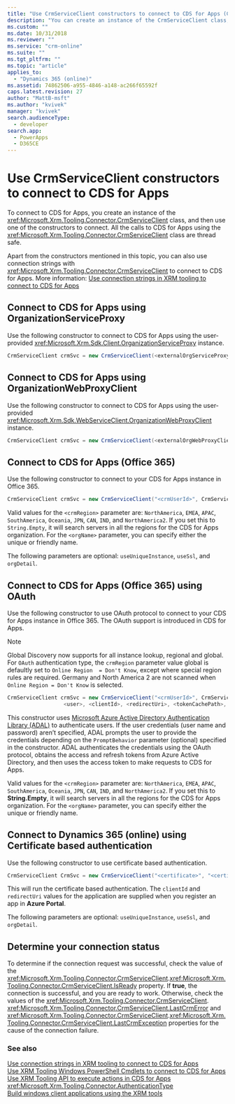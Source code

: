 ```yaml
---
title: "Use CrmServiceClient constructors to connect to CDS for Apps (Common Data Service for Apps)| Microsoft Docs"
description: "You can create an instance of the CrmServiceClient class, and then use one of the constructors to connect to Common Data Service for Apps"
ms.custom: ""
ms.date: 10/31/2018
ms.reviewer: ""
ms.service: "crm-online"
ms.suite: ""
ms.tgt_pltfrm: ""
ms.topic: "article"
applies_to: 
  - "Dynamics 365 (online)"
ms.assetid: 74862506-a955-4846-a148-ac266f65592f
caps.latest.revision: 27
author: "MattB-msft"
ms.author: "kvivek"
manager: "kvivek"
search.audienceType: 
  - developer
search.app: 
  - PowerApps
  - D365CE
---
```

# Use CrmServiceClient constructors to connect to CDS for Apps

To connect to CDS for Apps, you create an instance of the <xref:Microsoft.Xrm.Tooling.Connector.CrmServiceClient> class, and then use one of the constructors to connect. All the calls to CDS for Apps using the <xref:Microsoft.Xrm.Tooling.Connector.CrmServiceClient> class are thread safe.  
  
Apart from the constructors mentioned in this topic, you can also use connection strings with <xref:Microsoft.Xrm.Tooling.Connector.CrmServiceClient> to connect to CDS for Apps. More information: [Use connection strings in XRM tooling to connect to CDS for Apps](use-connection-strings-xrm-tooling-connect.md)  
  
<a name="orgServiceproxy"></a>

## Connect to CDS for Apps using OrganizationServiceProxy

 Use the following constructor to connect to CDS for Apps using the user-provided <xref:Microsoft.Xrm.Sdk.Client.OrganizationServiceProxy> instance.  
  
```csharp
CrmServiceClient crmSvc = new CrmServiceClient(<externalOrgServiceProxy>);  
```  
  
<a name="orgWebProxyClient"></a>

## Connect to CDS for Apps using OrganizationWebProxyClient

 Use the following constructor to connect to CDS for Apps using the user-provided <xref:Microsoft.Xrm.Sdk.WebServiceClient.OrganizationWebProxyClient> instance.  
  
```csharp
CrmServiceClient crmSvc = new CrmServiceClient(<externalOrgWebProxyClient>);  
```  
  
<a name="Office365"></a>

## Connect to CDS for Apps (Office 365)

 Use the following constructor to connect to your CDS for Apps instance in Office 365.  
  
```csharp  
CrmServiceClient crmSvc = new CrmServiceClient("<crmUserId>", CrmServiceClient.MakeSecureString("<crmPassword>"), "<crmRegion>", "<orgName>", useUniqueInstance:false, useSsl:false, <orgDetail>, isOffice365:false);  
```  
  
 Valid values for the `<crmRegion>` parameter are:  `NorthAmerica`, `EMEA`, `APAC`, `SouthAmerica`,  `Oceania`, `JPN`, `CAN`, `IND`, and `NorthAmerica2`. If you set this to `String.Empty`, it will search servers in all the regions for the CDS for Apps organization. For the `<orgName>` parameter, you can specify either the unique or friendly name.  
  
 The following parameters are optional:  `useUniqueInstance`, `useSsl`, and `orgDetail`.  
  
<a name="Office365oAuth"></a>

## Connect to CDS for Apps (Office 365) using OAuth
 
 Use the following constructor to use OAuth protocol to connect to your CDS for Apps instance in Office 365. The OAuth support is introduced in CDS for Apps.  
  
> [!NOTE]
>  Global Discovery now supports for all instance lookup, regional and global. For `OAuth` authentication type, the `crmRegion` parameter value global is defaultly set to `Online Region  = Don't Know`, except where special region rules are required. 
>  Germany and North America 2 are not scanned when `Online Region = Don't Know` is selected.

```csharp  
CrmServiceClient crmSvc = new CrmServiceClient("<crmUserId>", CrmServiceClient.MakeSecureString("<crmPassword>"), "<crmRegion>", "<orgName>", useUniqueInstance:false, <orgDetail>,  
                  <user>, <clientId>, <redirectUri>, <tokenCachePath>, <externalOrgWebProxyClient>, PromptBehavior.Auto);  
```  
  
 This constructor uses [Microsoft Azure Active Directory Authentication Library (ADAL)](/azure/active-directory/develop/active-directory-authentication-libraries) to authenticate users. If the user credentials (user name and password) aren’t specified, ADAL prompts the user to provide the credentials depending on the `PromptBehavior` parameter (optional) specified in the constructor. ADAL authenticates the credentials using the OAuth protocol, obtains the access and refresh tokens from Azure Active Directory, and then uses the access token to make requests to CDS for Apps.  
  
 Valid values for the `<crmRegion>` parameter are: `NorthAmerica`, `EMEA`, `APAC`, `SouthAmerica`, `Oceania`, `JPN`, `CAN`, `IND`, and `NorthAmerica2`. If you set this to **String.Empty**, it will search servers in all the regions for the CDS for Apps organization. For the `<orgName>` parameter, you can specify either the unique or friendly name.  
  
<!-- No on-premises or IFD enabled for this version yet
<a name="ActiveDirectory"></a>

## Connect to CDS for Apps on-premises (Active Directory)

Use the following constructor to connect to an on-premises instance with Active Directory authentication.  
  
```csharp  
CrmServiceClient crmSvc = new CrmServiceClient(new System.Net.NetworkCredential("<credential>"), authType, "<hostName>", "<port>", "<orgName>", useUniqueInstance:false, useSsl:false, <orgDetail>);  
  
```  
  
 This will run an Active Directory authentication based on the specified domain. For the `<hostName>` parameter, specify the host name of your CDS for Apps server, for example: `cdstest`. For the `<orgName>` parameter, you can specify either the unique or friendly name.  
The following parameters are optional: `useUniqueInstance`, `useSsl`, and `orgDetail`.  
  
<a name="IFD"></a> 
  
## Connect to CDS for Apps Internet-facing deployment (IFD) 
 
 Use the following constructor to connect to a CDS for Apps IFD instance.  
  
```csharp
CrmServiceClient crmSvc = new CrmServiceClient(new System.Net.NetworkCredential("<credential>"), authType, "<hostName>", "<port>", "<orgName>", useUniqueInstance:false, useSsl:false, <orgDetail>);  
  
```  
  
 This will run a claims-based authentication based on the specified local domain. This is useful for customers that use AD FS, and have configured their CDS for Apps server as claims, where the user population lives in the same AD FS domain as the CDS for Apps server. For the `<hostName>` parameter, specify the host name of your CDS for Apps server, for example, `cdstest`. For the `<orgName>` parameter, you can specify either the unique or friendly name.  
  
 The following parameters are optional: `useUniqueInstance`,  `useSsl`, and `orgDetail`.  
  
<a name="OPoAuth"></a> 

## Connect to CDS for Apps Internet-facing deployment (IFD) using OAuth

 Use the following constructor to use the OAuth protocol in Active Directory Federation Services (AD FS) in Windows Server 2012 R2 to connect to a CDS for Apps IFD instance. For this constructor to work, the computer where CDS for Apps is installed must have been configured to use AD FS 2.2 as the security token service (STS).  
  
```csharp
CrmServiceClient crmSvc = new CrmServiceClient("<crmUserId>", CrmServiceClient.MakeSecureString("<crmPassword>"), "<domain>","<homeRealm>", "<hostName>", "<port>", "<orgName>", useSsl, useUniqueInstance,   
                        <orgDetail>, <user>, <clientId>, <redirectUri>, <tokenCachePath>, externalOrgWebProxyClient, PromptBehavior.Auto);  
  
```  
 The `clientId` and `redirectUri` values for the application supporting OAuth should be registered in the IFD server.  
  
 If the user credentials (user name and password) aren’t specified, ADAL prompts the user to provide the credentials depending on the `PromptBehavior` parameter (optional) specified in the constructor. ADAL authenticates the user using the security token from AD FS, and uses the token to perform actions in CDS for Apps.  
  
<a name="ClaimsBased"></a>
   
## Connect to CDS for Apps (claims-based)
  
 Use the following constructor to use claims-based authentication.  
  
```  
CrmServiceClient crmSvc = new CrmServiceClient(new System.Net.NetworkCredential("<UserId>", "<password>", “<domain>”, "<homeRealm>"),"<hostName>", "<port>", "<orgName>");    
```  
  
 This will run a claims-based authentication against the specified Home realm. This is useful for customers that use AD FS, and have configured their CDS for Apps server as claims, where the user population lives in the same AD FS domain as the CDS for Apps server. For the `<hostName>` parameter, specify the host name of your CDS for Apps server, for example, `cdstest`. For the `<orgName>` parameter, you can specify either the unique or friendly name.  
   -->
  
 ## Connect to Dynamics 365 (online) using Certificate based authentication
 Use the following constructor to use certificate based authentication.
 
 ```csharp
 CrmServiceClient CrmSvc = new CrmServiceClient("<certificate>", "<certificateStoreName>", "<certificateThumbPrint>", "<instanceUrl>", <useUniqueInstance>, <orgDetail>, <clientId>, <redirectUri>, <tokenCachePath>);
 ```
 This will run the certificate based authentication. The `clientId` and `redirectUri` values for the application are supplied when you register an app in **Azure Portal**. 
 
 The following parameters are optional: `useUniqueInstance`,  `useSsl`, and `orgDetail`.
 
<a name="Determine"></a>

## Determine your connection status
 
 To determine if the connection request was successful, check the value of the <xref:Microsoft.Xrm.Tooling.Connector.CrmServiceClient>.<xref:Microsoft.Xrm.Tooling.Connector.CrmServiceClient.IsReady> property. If **true**, the connection is successful, and you are ready to work. Otherwise, check the values of the <xref:Microsoft.Xrm.Tooling.Connector.CrmServiceClient>. <xref:Microsoft.Xrm.Tooling.Connector.CrmServiceClient.LastCrmError> and <xref:Microsoft.Xrm.Tooling.Connector.CrmServiceClient>.<xref:Microsoft.Xrm.Tooling.Connector.CrmServiceClient.LastCrmException> properties for the cause of the connection failure.  
  
### See also

[Use connection strings in XRM tooling to connect to CDS for Apps](use-connection-strings-xrm-tooling-connect.md)<br />
[Use XRM Tooling Windows PowerShell Cmdlets to connect to CDS for Apps](use-powershell-cmdlets-xrm-tooling-connect.md)<br />
[Use XRM Tooling API to execute actions in CDS for Apps](use-xrm-tooling-execute-actions.md)
<xref:Microsoft.Xrm.Tooling.Connector.AuthenticationType><br />
[Build windows client applications using the XRM tools](build-windows-client-applications-xrm-tools.md)
<!-- TODO:[Sample: Quick Start for CDS for Apps](../sample-quick-start.md)-->

